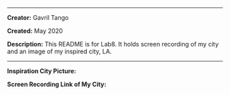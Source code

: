 -------
**Creator:** Gavril Tango

**Created:** May 2020

**Description:** This README is for Lab8. It holds screen recording of my city and an image of my inspired city, LA.

-------

**Inspiration City Picture:**


**Screen Recording Link of My City:**
